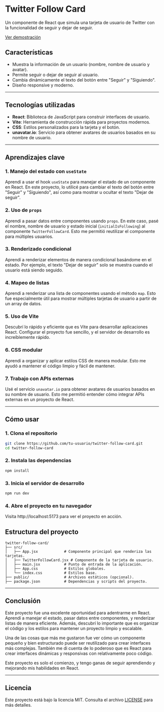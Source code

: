 # Twitter Follow Card

Un componente de React que simula una tarjeta de usuario de Twitter con la funcionalidad de seguir y dejar de seguir.

[Ver demostración](https://react-twitter-card.netlify.app/)

## Características

- Muestra la información de un usuario (nombre, nombre de usuario y avatar).
- Permite seguir o dejar de seguir al usuario.
- Cambia dinámicamente el texto del botón entre "Seguir" y "Siguiendo".
- Diseño responsive y moderno.

---

## Tecnologías utilizadas

- **React**: Biblioteca de JavaScript para construir interfaces de usuario.
- **Vite**: Herramienta de construcción rápida para proyectos modernos.
- **CSS**: Estilos personalizados para la tarjeta y el botón.
- **unavatar.io**: Servicio para obtener avatares de usuarios basados en su nombre de usuario.

---

## Aprendizajes clave

### 1. Manejo del estado con `useState`
Aprendí a usar el hook `useState` para manejar el estado de un componente en React. En este proyecto, lo utilicé para cambiar el texto del botón entre "Seguir" y "Siguiendo", así como para mostrar u ocultar el texto "Dejar de seguir".

### 2. Uso de `props`
Aprendí a pasar datos entre componentes usando `props`. En este caso, pasé el nombre, nombre de usuario y estado inicial (`initialIsFollowing`) al componente `TwitterFollowCard`. Esto me permitió reutilizar el componente para múltiples usuarios.

### 3. Renderizado condicional
Aprendí a renderizar elementos de manera condicional basándome en el estado. Por ejemplo, el texto "Dejar de seguir" solo se muestra cuando el usuario está siendo seguido.

### 4. Mapeo de listas
Aprendí a renderizar una lista de componentes usando el método `map`. Esto fue especialmente útil para mostrar múltiples tarjetas de usuario a partir de un array de datos.

### 5. Uso de Vite
Descubrí lo rápido y eficiente que es Vite para desarrollar aplicaciones React. Configurar el proyecto fue sencillo, y el servidor de desarrollo es increíblemente rápido.

### 6. CSS modular
Aprendí a organizar y aplicar estilos CSS de manera modular. Esto me ayudó a mantener el código limpio y fácil de mantener.

### 7. Trabajo con APIs externas
Usé el servicio `unavatar.io` para obtener avatares de usuarios basados en su nombre de usuario. Esto me permitió entender cómo integrar APIs externas en un proyecto de React.

---

## Cómo usar

### 1. Clona el repositorio

```bash
git clone https://github.com/tu-usuario/twitter-follow-card.git
cd twitter-follow-card
```

### 2. Instala las dependencias
```bash
npm install
```

### 3. Inicia el servidor de desarrollo
```bash
npm run dev
```

### 4. Abre el proyecto en tu navegador

Visita http://localhost:5173 para ver el proyecto en acción.

## Estructura del proyecto
```
twitter-follow-card/
├── src/
│   ├── App.jsx            # Componente principal que renderiza las tarjetas.
│   ├── TwitterFollowCard.jsx # Componente de la tarjeta de usuario.
│   ├── main.jsx           # Punto de entrada de la aplicación.
│   ├── App.css            # Estilos globales.
│   └── index.css          # Estilos base.
├── public/                # Archivos estáticos (opcional).
├── package.json           # Dependencias y scripts del proyecto.
```

---

## Conclusión

Este proyecto fue una excelente oportunidad para adentrarme en React. Aprendí a manejar el estado, pasar datos entre componentes, y renderizar listas de manera eficiente. Además, descubrí lo importante que es organizar el código y los estilos para mantener un proyecto limpio y escalable.

Una de las cosas que más me gustaron fue ver cómo un componente pequeño y bien estructurado puede ser reutilizado para crear interfaces más complejas. También me di cuenta de lo poderoso que es React para crear interfaces dinámicas y responsivas con relativamente poco código.

Este proyecto es solo el comienzo, y tengo ganas de seguir aprendiendo y mejorando mis habilidades en React.

---

## Licencia

Este proyecto está bajo la licencia MIT. Consulta el archivo [LICENSE](LICENSE) para más detalles.
